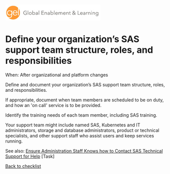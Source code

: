 ![Global Enablement & Learning](/img/gel_banner_logo_tech-partners.jpg)

# Define your organization’s SAS support team structure, roles, and responsibilities

<!--
SortString: 0150
Description: Define your organization’s SAS support team structure, roles, and responsibilities
Tags: Initial,Legacy,Done
Topic: Organization & Governance
Essential: -
Authors: David Stern
-->
When: After organizational and platform changes

Define and document your organization’s SAS support team structure, roles, and responsibilities.

If appropriate, document when team members are scheduled to be on duty, and how
an 'on call' service is to be provided.

Identify the training needs of each team member, including SAS training.

Your support team might include named SAS, Kubernetes and IT administrators, storage
and database administrators, product or technical specialists, and other support
staff who assist users and keep services running.

See also: [Ensure Administration Staff Knows how to Contact SAS Technical Support for Help](./contact_SAS_technical_support.md) [Task]

[Back to checklist](../checklist.md)
